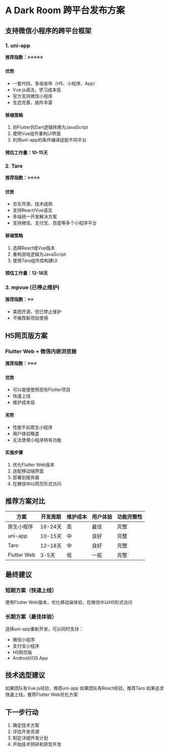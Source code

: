 # A Dark Room 跨平台发布方案

## 支持微信小程序的跨平台框架

### 1. uni-app
**推荐指数：⭐⭐⭐⭐⭐**

#### 优势
- 一套代码，多端发布（H5、小程序、App）
- Vue.js语法，学习成本低
- 官方支持微信小程序
- 生态完善，插件丰富

#### 移植策略
1. 将Flutter的Dart逻辑转换为JavaScript
2. 使用Vue组件重构UI界面
3. 利用uni-app的条件编译适配不同平台

#### 预估工作量：10-15天

### 2. Taro
**推荐指数：⭐⭐⭐⭐**

#### 优势
- 京东开源，技术成熟
- 支持React/Vue语法
- 多端统一开发解决方案
- 支持微信、支付宝、百度等多个小程序平台

#### 移植策略
1. 选择React或Vue版本
2. 重构游戏逻辑为JavaScript
3. 使用Taro组件库构建UI

#### 预估工作量：12-18天

### 3. mpvue (已停止维护)
**推荐指数：⭐⭐**
- 美团开源，但已停止维护
- 不推荐新项目使用

## H5网页版方案

### Flutter Web + 微信内嵌浏览器
**推荐指数：⭐⭐⭐**

#### 优势
- 可以直接使用现有Flutter项目
- 快速上线
- 维护成本低

#### 劣势
- 性能不如原生小程序
- 用户体验略差
- 无法使用小程序特有功能

#### 实施步骤
1. 优化Flutter Web版本
2. 适配移动端界面
3. 部署到服务器
4. 在微信中以网页形式访问

## 推荐方案对比

| 方案 | 开发周期 | 维护成本 | 用户体验 | 功能完整性 |
|------|----------|----------|----------|------------|
| 原生小程序 | 16-24天 | 高 | 最佳 | 完整 |
| uni-app | 10-15天 | 中 | 良好 | 完整 |
| Taro | 12-18天 | 中 | 良好 | 完整 |
| Flutter Web | 3-5天 | 低 | 一般 | 完整 |

## 最终建议

### 短期方案（快速上线）
使用Flutter Web版本，优化移动端体验，在微信中以H5形式访问

### 长期方案（最佳体验）
选择uni-app重新开发，可以同时支持：
- 微信小程序
- 支付宝小程序
- H5网页版
- Android/iOS App

## 技术选型建议

如果团队有Vue.js经验，推荐uni-app
如果团队有React经验，推荐Taro
如果追求快速上线，推荐Flutter Web优化方案

## 下一步行动

1. 确定技术方案
2. 评估开发资源
3. 制定详细开发计划
4. 开始技术预研和原型开发
